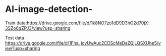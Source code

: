 # AI-image-detection-
Train data:https://drive.google.com/file/d/1k8NO7zo1dD9D3hO2d70jX-3SZo6qZPJ3/view?usp=sharing

Test data : https://drive.google.com/file/d/1Fha_jcvUwAuc2CDScMeDaZQjLQSXUhe5/view?usp=sharing
